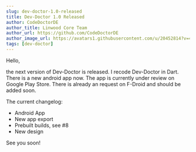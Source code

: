 ```yaml
---
slug: dev-doctor-1.0-released
title: Dev-Doctor 1.0 Released
author: CodeDoctorDE
author_title: Linwood Core Team
author_url: https://github.com/CodeDoctorDE
author_image_url: https://avatars1.githubusercontent.com/u/20452814?v=4
tags: [dev-doctor]
---
```


Hello,

the next version of Dev-Doctor is released. I recode Dev-Doctor in Dart. There is a new android app now.
The app is currently under review on Google Play Store. There is already an request on F-Droid and should be added soon.

The current changelog:

- Android App
- New app export
- Prebuilt builds, see #8
- New design

See you soon!
